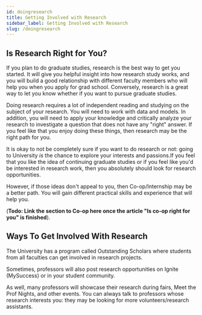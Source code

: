 ```yaml
---
id: doingresearch
title: Getting Involved with Research
sidebar_label: Getting Involved with Research
slug: /doingresearch
---
```


## Is Research Right for You?

If you plan to do graduate studies, research is the best way to get you started. It will give you helpful insight into how research study works, and you will build a good relationship with different faculty members who will help you when you apply for grad school. Conversely, research is a great way to let you know whether if you want to pursue graduate studies.

Doing research requires a lot of independent reading and studying on the subject of your research. You will need to work with data and models. In addition, you will need to apply your knowledge and critically analyze your research to investigate a question that does not have any "right" answer. If you feel like that you enjoy doing these things, then research may be the right path for you.

It is okay to not be completely sure if you want to do research or not: going to University _is_ the chance to explore your interests and passions.If you feel that you like the idea of continuing graduate studies or if you feel like you'd be interested in research work, then you absolutely should look for research opportunities.

However, if those ideas don't appeal to you, then Co-op/Internship may be a better path. You will gain different practical skills and experience that will help you.

(**Todo: Link the section to Co-op here once the article "Is co-op right for you" is finished**).

## Ways To Get Involved With Research

The University has a program called Outstanding Scholars where students from all faculties can get involved in research projects.

Sometimes, professors will also post research opportunities on Ignite (MySuccess) or in your student community.

As well, many professors will showcase their research during fairs, Meet the Prof Nights, and other events. You can always talk to professors whose research interests you: they may be looking for more volunteers/research assistants.
